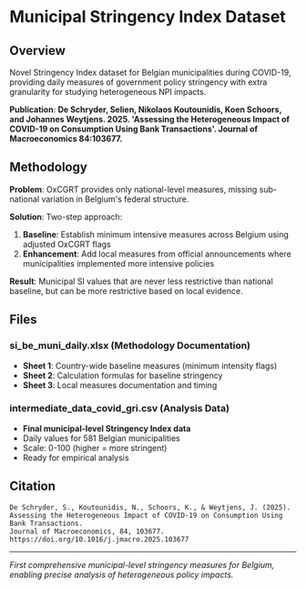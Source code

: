 # Municipal Stringency Index Dataset

## Overview

Novel Stringency Index dataset for Belgian municipalities during COVID-19, providing daily measures of government policy stringency with extra granularity for studying heterogeneous NPI impacts.

**Publication**: **De Schryder, Selien, Nikolaos Koutounidis, Koen Schoors, and Johannes Weytjens. 2025. 'Assessing the Heterogeneous Impact of COVID-19 on Consumption Using Bank Transactions'. Journal of Macroeconomics 84:103677.**

## Methodology

**Problem**: OxCGRT provides only national-level measures, missing sub-national variation in Belgium's federal structure.

**Solution**: Two-step approach:
1. **Baseline**: Establish minimum intensive measures across Belgium using adjusted OxCGRT flags
2. **Enhancement**: Add local measures from official announcements where municipalities implemented more intensive policies

**Result**: Municipal SI values that are never less restrictive than national baseline, but can be more restrictive based on local evidence.

## Files

### **si_be_muni_daily.xlsx** (Methodology Documentation)
- **Sheet 1**: Country-wide baseline measures (minimum intensity flags)
- **Sheet 2**: Calculation formulas for baseline stringency
- **Sheet 3**: Local measures documentation and timing

### **intermediate_data_covid_gri.csv** (Analysis Data)
- **Final municipal-level Stringency Index data**
- Daily values for 581 Belgian municipalities
- Scale: 0-100 (higher = more stringent)
- Ready for empirical analysis


## Citation

```
De Schryder, S., Koutounidis, N., Schoors, K., & Weytjens, J. (2025). 
Assessing the Heterogeneous Impact of COVID-19 on Consumption Using Bank Transactions. 
Journal of Macroeconomics, 84, 103677. 
https://doi.org/10.1016/j.jmacro.2025.103677
```

---
*First comprehensive municipal-level stringency measures for Belgium, enabling precise analysis of heterogeneous policy impacts.*
